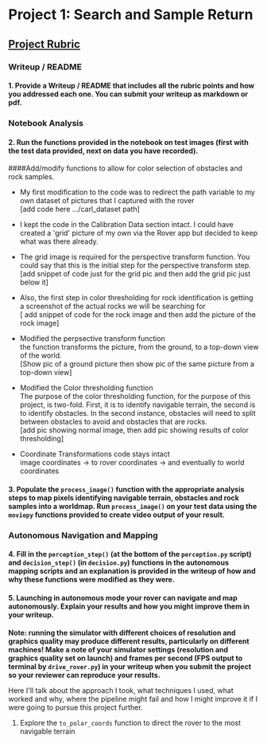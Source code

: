 # Project 1: Search and Sample Return

## [Project Rubric](https://review.udacity.com/#!/rubrics/916/view)

### Writeup / README

#### 1. Provide a Writeup / README that includes all the rubric points and how you addressed each one.  You can submit your writeup as markdown or pdf.  

### Notebook Analysis
#### 2. Run the functions provided in the notebook on test images (first with the test data provided, next on data you have recorded).
####Add/modify functions to allow for color selection of obstacles and rock samples.

- My first modification to the code was to redirect the path variable to my own dataset of pictures that I captured with the rover <br>
[add code here .../carl_dataset path] <br>
- I kept the code in the Calibration Data section intact.  I could have created a 'grid' picture of my own via the Rover app but decided to keep what was there already. <br>
- The grid image is required for the perspective transform function.  You could say that this is the initial step for the perspective transform step. <br>
[add snippet of code just for the grid pic and then add the grid pic just below it] <br>
- Also, the first step in color thresholding for rock identification is getting a screenshot of the actual rocks we will be searching for <br>
[ add snippet of code for the rock image and then add the picture of the rock image]


- Modified the perpsective transform function <br>
the function transforms the picture, from the ground, to a top-down view of the world. <br>
[Show pic of a ground picture then show pic of the same picture from a top-down view]



- Modified the Color thresholding function <br>
The purpose of the color thresholding function, for the purpose of this project, is two-fold.  First, it is to identify navigable terrain, the second is to identify obstacles.  In the second instance, obstacles will need to split between obstacles to avoid and obstacles that are rocks. <br>
[add pic showing normal image, then add pic showing results of color thresholding]

- Coordinate Transformations code stays intact <br>
image coordinates -> to rover coordinates -> and eventually to world coordinates







#### 3. Populate the `process_image()` function with the appropriate analysis steps to map pixels identifying navigable terrain, obstacles and rock samples into a worldmap.  Run `process_image()` on your test data using the `moviepy` functions provided to create video output of your result.





### Autonomous Navigation and Mapping

#### 4. Fill in the `perception_step()` (at the bottom of the `perception.py` script) and `decision_step()` (in `decision.py`) functions in the autonomous mapping scripts and an explanation is provided in the writeup of how and why these functions were modified as they were.






#### 5. Launching in autonomous mode your rover can navigate and map autonomously.  Explain your results and how you might improve them in your writeup.  

**Note: running the simulator with different choices of resolution and graphics quality may produce different results, particularly on different machines!  Make a note of your simulator settings (resolution and graphics quality set on launch) and frames per second (FPS output to terminal by `drive_rover.py`) in your writeup when you submit the project so your reviewer can reproduce your results.**

Here I'll talk about the approach I took, what techniques I used, what worked and why, where the pipeline might fail and how I might improve it if I were going to pursue this project further.  

1. Explore the `to_polar_coords` function to direct the rover to the most navigable terrain
